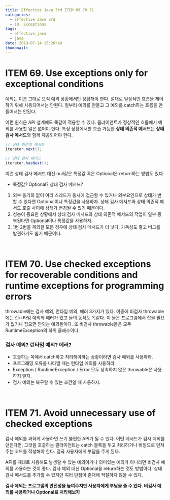 ```yaml
---
title: Effective Java 3rd ITEM 69 70 71
categories:
  - Effective Java 3rd
  - 10. Exceptions
tags:
  - effective_java
  - java
date: 2019-07-14 15:20:49
thumbnail:
---
```


# ITEM 69. Use exceptions only for exceptional conditions
예외는 이름 그대로 오직 예외 상황에서만 상황해야 한다. 절대로 일상적인 흐름을 제어하기 위해 사용되어서는 안된다. 일부러 예외를 만들고 그 예외를 catch하는 흐름을 만들어서는 안된다.

이런 원칙은 API 설계에도 똑같이 적용할 수 있다. 클라이언트가 정상적인 흐름에서 예외를 사용할 일은 없어야 한다. 특정 상황에서만 호출 가능한 **상태 의존적 메서드**는 **상태 검사 메서드**와 함께 제공되어야 한다.
```java
// 상태 의존적 메서드
iterator.next();

// 상태 검사 메서드
iterator.hasNext();
```
이런 상태 검사 메서드 대신 null같은 특정값 혹은 Optional은 return하는 방법도 있다.

* 특정값? Optional? 상태 검사 메서드?
1. 외부 동기화 없이 여러 스레드가 동시에 접근할 수 있거나 외부요인으로 상태가 변할 수 있다면 Optional이나 특정값을 사용하자. 상태 검사 메서드와 상태 의존적 메서드 호출 사이에 상태가 변경될 수 있기 때문이다.
2. 성능이 중요한 상황에서 상태 검사 메서드와 상태 의존적 메서드의 작업이 일부 중복된다면 Optional이나 특정값을 사용하자.
3. 1번 2번을 제외한 모든 경우에 상태 검사 메서드가 더 낫다. 가독성도 좋고 버그를 발견하기도 쉽기 때문이다.
<br/>

# ITEM 70. Use checked exceptions for recoverable conditions and runtime exceptions for programming errors
throwable에는 검사 예외, 런타임 예외, 에러 3가지가 있다. 이중에 비검사 throwable에는 런ㅁ타임 예외와 에러가 있고 둘의 동작도 똑같다. 이 둘은 프로그램에서 잡을 필요가 없거나 잡으면 안되는 예외들이다. 또 비검사 throwable들은 모두 RuntimeException의 하위 클래스이다.

### 검사 예외? 런타임 예외? 에러?
* 호출하는 쪽에서 catch하고 처리해야하는 상황이라면 검사 예외를 사용하라.
* 프로그래밍 오류를 나타낼 때는 런타임 예외를 사용하라.
* Exception / RuntimeException / Error 모두 상속하지 않은 throwable은 사용하지 말자.
* 검사 예외는 복구할 수 있는 조건일 때 사용하자.

<br/>

# ITEM 71. Avoid unnecessary use of checked exceptions
검사 예외를 과하게 사용하면 쓰기 불편한 API가 될 수 있다. 어떤 메서드가 검사 예외를 던진다면, 그것을 호출하는 클라이언트는 catch 블록을 두고 처리하거나 바깥으로 던져주는 코드를 작성해야 한다. 결국 사용자에게 부담을 주게 된다. 

API를 제대로 사용해도 발생할 수 있는 예외이거나 의미있는 예외가 아니라면 비검사 예외를 사용하는 것이 좋다. 검사 예외 대신 Optional을 return하는 것도 방법이다. 상태 검사 메서드를 추가할 수 있지만 여러 단점이 존재해 적절하지 않을 수 있다.

**검사 예외는 프로그램의 안전성을 높여주지만 사용자에게 부담을 줄 수 있다. 비검사 예외를 사용하거나 Optional로 처리해보자**
